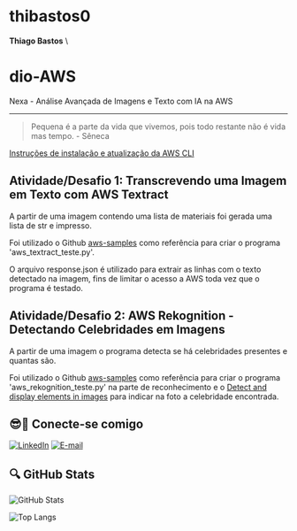# thibastos0
**Thiago Bastos**
\
# dio-AWS
Nexa - Análise Avançada de Imagens e Texto com IA na AWS

---
> Pequena é a parte da vida que vivemos, pois todo restante não é vida mas tempo.
\- Sêneca

[Instruções de instalação e atualização da AWS CLI](https://docs.aws.amazon.com/pt_br/cli/latest/userguide/getting-started-install.html)

## Atividade/Desafio 1: Transcrevendo uma Imagem em Texto com AWS Textract

A partir de uma imagem contendo uma lista de materiais foi gerada uma lista de str e impresso.

Foi utilizado o Github [aws-samples](https://github.com/aws-samples/amazon-textract-code-samples/blob/master/python/01-detect-text-local.py) como referência para criar o programa 'aws_textract_teste.py'.

O arquivo response.json é utilizado para extrair as linhas com o texto detectado na imagem, fins de limitar o acesso a AWS toda vez que o programa é testado.

## Atividade/Desafio 2: AWS Rekognition - Detectando Celebridades em Imagens

A partir de uma imagem o programa detecta se há celebridades presentes e quantas são.

Foi utilizado o Github [aws-samples](https://docs.aws.amazon.com/rekognition/latest/dg/celebrities-procedure-image.html) como referência para criar o programa 'aws_rekognition_teste.py' na parte de reconhecimento e o [Detect and display elements in images](https://docs.aws.amazon.com/rekognition/latest/dg/example_rekognition_Usage_DetectAndDisplayImage_section.html) para indicar na foto a celebridade encontrada.


## 😎🔗 Conecte-se comigo

[![LinkedIn](https://img.shields.io/badge/LinkedIn-000?style=for-the-badge&logo=linkedin&logoColor=009CE2)](https://www.linkedin.com/in/thibastos0) [![E-mail](https://img.shields.io/badge/-Email-000?style=for-the-badge&logo=gmail&logoColor=96080E)](mailto:thibastos@gmail.com)

##  🔍 GitHub Stats

![GitHub Stats](https://github-readme-stats.vercel.app/api?username=thibastos0&theme=transparent&bg_color=003e77&border_color=513A00&show_icons=true&icon_color=FFF&title_color=F9F871&text_color=D7A31A)

![Top Langs](https://github-readme-stats-git-masterrstaa-rickstaa.vercel.app/api/top-langs/?username=thibastos0&layout=compact&bg_color=003e77&border_color=513A00&title_color=F9F871&text_color=D7A31A)